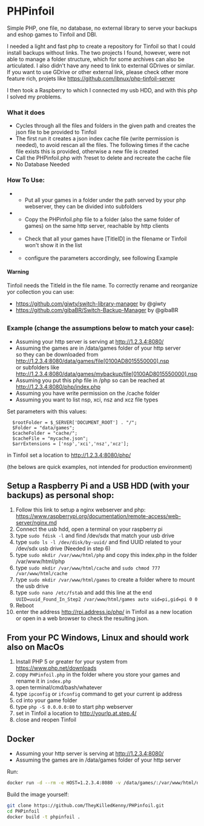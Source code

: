 # PHPinfoil
Simple PHP, one file, no database, no external library to serve your backups and eshop games to Tinfoil and DBI.

I needed a light and fast php to create a repository for Tinfoil so that I could install backups without links. 
The two projects I found, however, were not able to manage a folder structure, which for some archives can also be articulated.
I also didn't have any need to link to external GDrives or similar.
If you want to use GDrive or other external link, please check other more feature rich, projets like
https://github.com/ibnux/php-tinfoil-server

I then took a Raspberry to which I connected my usb HDD, and with this php I solved my problems.

### What it does
- Cycles through all the files and folders in the given path and creates the json file to be provided to Tinfoil
- The first run it creates a json index cache file (write permission is needed), to avoid rescan all the files.
  The following times if the cache file exists this is provided, otherwise a new file is created
- Call the PHPinfoil.php with ?reset to delete and recreate the cache file
- No Database Needed
  
### How To Use:
* - Put all your games in a folder under the path served by your php webserver, they can be divided into subfolders
* - Copy the PHPinfoil.php file to a folder (also the same folder of games) on the same http server, reachable by http clients
* - Check that all your games have [TitleID] in the filename or Tinfoil won't show it in the list
* - configure the parameters accordingly, see following Example

#### Warning
Tinfoil needs the TitleId in the file name. To correctly rename and reorganize yor collection you can use:
- https://github.com/giwty/switch-library-manager by @giwty
- https://github.com/gibaBR/Switch-Backup-Manager by @gibaBR

##

### Example (change the assumptions below to match your case):
  * Assuming your http server is serving at http://1.2.3.4:8080/
  * Assuming the games are in /data/games folder of your http server<br>
     so they can be downloaded from http://1.2.3.4:8080/data/games/file[0100AD8015550000].nsp<br>
     or subfolders like http://1.2.3.4:8080/data/games/mybackup/file[0100AD8015550000].nsp
  * Assuming you put this php file in /php so can be reached at http://1.2.3.4:8080/php/index.php
  * Assuming you have write permission on the /cache folder
  * Assuming you want to list nsp, xci, nsz and xcz file types

Set parameters with this values:
```  $Host = "http://1.2.3.4:8080/";
  $rootFolder = $_SERVER['DOCUMENT_ROOT'] . "/";
  $Folder = "data/games";
  $cacheFolder = "cache/";
  $cacheFile = "mycache.json";
  $arrExtensions = ['nsp','xci','nsz','xcz'];
```
in Tinfoil set a location to http://1.2.3.4:8080/php/

(the belows are quick examples, not intended for production environment)
## Setup a Raspberry Pi and a USB HDD (with your backups) as personal shop:
1. Follow this link to setup a nginx webserver and php: https://www.raspberrypi.org/documentation/remote-access/web-server/nginx.md
2. Connect the usb hdd, open a terminal on your raspberry pi
3. type ```sudo fdisk -l``` and find /dev/sdx that match your usb drive
4. type ```sudo ls -l /dev/disk/by-uuid/``` and find UUID related to your /dev/sdx usb drive (Needed in step 6)
5. type ```sudo mkdir /var/www/html/php``` and copy this index.php in the folder /var/www/html/php
6. type ```sudo mkdir /var/www/html/cache``` and ```sudo chmod 777 /var/www/html/cache```
7. type ```sudo mkdir /var/www/html/games``` to create a folder where to mount the usb drive
8. type `sudo nano /etc/fstab` and add this line at the end
    `UUID=uuid_Found_In_Step2 /var/www/html/games auto uid=pi,gid=pi 0 0`
9. Reboot
10. enter the address http://rpi.address.ip/php/ in Tinfoil as a new location or open in a web browser to check the resulting json.


## From your PC Windows, Linux and should work also on MacOs
1. Install PHP 5 or greater for your system from https://www.php.net/downloads
2. copy `PHPinfoil.php` in the folder where you store your games and rename it in `index.php`
3. open terminal/cmd/bash/whatever
4. type `ipconfig` or `ifconfig` command to get your current ip address
5. cd into your game folder
6. type `php -S 0.0.0.0:80` to start php webserver
7. set in Tinfoil a location to http://yourIp.at.step.4/
8. close and reopen Tinfoil


## Docker
  * Assuming your http server is serving at http://1.2.3.4:8080/
  * Assuming the games are in /data/games folder of your http server

Run:
```bash
docker run -d --rm -e HOST=1.2.3.4:8080 -v /data/games/:/var/www/html/data/games -p 8080:80 sbkg0002/phptinfoil:1
```
Build the image yourself:
```bash
git clone https://github.com/TheyKilledKenny/PHPinfoil.git
cd PHPinfoil
docker build -t phpinfoil .
```